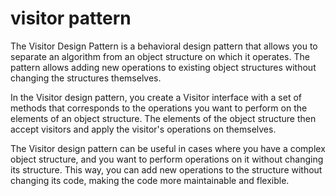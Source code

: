 # visitor pattern
The Visitor Design Pattern is a behavioral design pattern that allows you to separate an algorithm from an object structure on which it operates. The pattern allows adding new operations to existing object structures without changing the structures themselves.

In the Visitor design pattern, you create a Visitor interface with a set of methods that corresponds to the operations you want to perform on the elements of an object structure. The elements of the object structure then accept visitors and apply the visitor's operations on themselves.

The Visitor design pattern can be useful in cases where you have a complex object structure, and you want to perform operations on it without changing its structure. This way, you can add new operations to the structure without changing its code, making the code more maintainable and flexible.